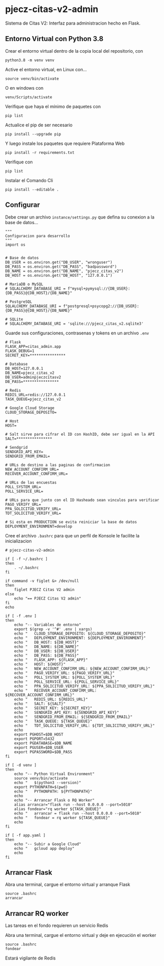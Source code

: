 # pjecz-citas-v2-admin

Sistema de Citas V2: Interfaz para administracion hecho en Flask.

## Entorno Virtual con Python 3.8

Crear el entorno virtual dentro de la copia local del repositorio, con

    python3.8 -m venv venv

Active el entorno virtual, en Linux con...

    source venv/bin/activate

O en windows con

    venv/Scripts/activate

Verifique que haya el mínimo de paquetes con

    pip list

Actualice el pip de ser necesario

    pip install --upgrade pip

Y luego instale los paquetes que requiere Plataforma Web

    pip install -r requirements.txt

Verifique con

    pip list

Instalar el Comando Cli

    pip install --editable .

## Configurar

Debe crear un archivo `instance/settings.py` que defina su conexion a la base de datos...

    """
    Configuracion para desarrollo
    """
    import os


    # Base de datos
    DB_USER = os.environ.get("DB_USER", "wronguser")
    DB_PASS = os.environ.get("DB_PASS", "badpassword")
    DB_NAME = os.environ.get("DB_NAME", "pjecz_citas_v2")
    DB_HOST = os.environ.get("DB_HOST", "127.0.0.1")

    # MariaDB o MySQL
    # SQLALCHEMY_DATABASE_URI = f"mysql+pymysql://{DB_USER}:{DB_PASS}@{DB_HOST}/{DB_NAME}"

    # PostgreSQL
    SQLALCHEMY_DATABASE_URI = f"postgresql+psycopg2://{DB_USER}:{DB_PASS}@{DB_HOST}/{DB_NAME}"

    # SQLite
    # SQLALCHEMY_DATABASE_URI = 'sqlite:///pjecz_citas_v2.sqlite3'

Guarde sus configuraciones, contrasenas y tokens en un archivo `.env`

    # Flask
    FLASK_APP=citas_admin.app
    FLASK_DEBUG=1
    SECRET_KEY=****************

    # Database
    DB_HOST=127.0.0.1
    DB_NAME=pjecz_citas_v2
    DB_USER=adminpjeczcitasv2
    DB_PASS=****************

    # Redis
    REDIS_URL=redis://127.0.0.1
    TASK_QUEUE=pjecz_citas_v2

    # Google Cloud Storage
    CLOUD_STORAGE_DEPOSITO=

    # Host
    HOST=

    # Salt sirve para cifrar el ID con HashID, debe ser igual en la API
    SALT=****************

    # Sendgrid
    SENDGRID_API_KEY=
    SENDGRID_FROM_EMAIL=

    # URLs de destino a las paginas de confirmacion
    NEW_ACCOUNT_CONFIRM_URL=
    RECOVER_ACCOUNT_CONFIRM_URL=

    # URLs de las encuestas
    POLL_SYSTEM_URL=
    POLL_SERVICE_URL=

    # URLs para que junto con el ID Hasheado sean vinculos para verificar
    PAGO_VERIFY_URL=
    PPA_SOLICITUD_VERIFY_URL=
    TDT_SOLICITUD_VERIFY_URL=

    # Si esta en PRODUCTION se evita reiniciar la base de datos
    DEPLOYMENT_ENVIRONMENT=develop

Cree el archivo `.bashrc` para que un perfil de Konsole le facilite la inicializacion

    # pjecz-citas-v2-admin

    if [ -f ~/.bashrc ]
    then
        . ~/.bashrc
    fi

    if command -v figlet &> /dev/null
    then
        figlet PJECZ Citas V2 admin
    else
        echo "== PJECZ Citas V2 admin"
    fi
    echo

    if [ -f .env ]
    then
        echo "-- Variables de entorno"
        export $(grep -v '^#' .env | xargs)
        echo "   CLOUD_STORAGE_DEPOSITO: ${CLOUD_STORAGE_DEPOSITO}"
        echo "   DEPLOYMENT_ENVIRONMENT: ${DEPLOYMENT_ENVIRONMENT}"
        echo "   DB_HOST: ${DB_HOST}"
        echo "   DB_NAME: ${DB_NAME}"
        echo "   DB_USER: ${DB_USER}"
        echo "   DB_PASS: ${DB_PASS}"
        echo "   FLASK_APP: ${FLASK_APP}"
        echo "   HOST: ${HOST}"
        echo "   NEW_ACCOUNT_CONFIRM_URL: ${NEW_ACCOUNT_CONFIRM_URL}"
        echo "   PAGO_VERIFY_URL: ${PAGO_VERIFY_URL}"
        echo "   POLL_SYSTEM_URL: ${POLL_SYSTEM_URL}"
        echo "   POLL_SERVICE_URL: ${POLL_SERVICE_URL}"
        echo "   PPA_SOLICITUD_VERIFY_URL: ${PPA_SOLICITUD_VERIFY_URL}"
        echo "   RECOVER_ACCOUNT_CONFIRM_URL: ${RECOVER_ACCOUNT_CONFIRM_URL}"
        echo "   REDIS_URL: ${REDIS_URL}"
        echo "   SALT: ${SALT}"
        echo "   SECRET_KEY: ${SECRET_KEY}"
        echo "   SENDGRID_API_KEY: ${SENDGRID_API_KEY}"
        echo "   SENDGRID_FROM_EMAIL: ${SENDGRID_FROM_EMAIL}"
        echo "   TASK_QUEUE: ${TASK_QUEUE}"
        echo "   TDT_SOLICITUD_VERIFY_URL: ${TDT_SOLICITUD_VERIFY_URL}"
        echo
        export PGHOST=$DB_HOST
        export PGPORT=5432
        export PGDATABASE=$DB_NAME
        export PGUSER=$DB_USER
        export PGPASSWORD=$DB_PASS
    fi

    if [ -d venv ]
    then
        echo "-- Python Virtual Environment"
        source venv/bin/activate
        echo "   $(python3 --version)"
        export PYTHONPATH=$(pwd)
        echo "   PYTHONPATH: ${PYTHONPATH}"
        echo
        echo "-- Arrancar Flask o RQ Worker"
        alias arrancar="flask run --host 0.0.0.0 --port=5010"
        alias fondear="rq worker ${TASK_QUEUE}"
        echo "   arrancar = flask run --host 0.0.0.0 --port=5010"
        echo "   fondear = rq worker ${TASK_QUEUE}"
        echo
    fi

    if [ -f app.yaml ]
    then
        echo "-- Subir a Google Cloud"
        echo "   gcloud app deploy"
        echo
    fi

## Arrancar Flask

Abra una terminal, cargue el entorno virtual y arranque Flask

    source .bashrc
    arrancar

## Arrancar RQ worker

Las tareas en el fondo requieren un servicio Redis

Abra una terminal, cargue el entorno virtual y deje en ejecución el worker

    source .bashrc
    fondear

Estará vigilante de Redis
